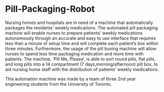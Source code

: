 # Pill-Packaging-Robot
Nursing homes and hospitals are in need of a machine that automatically packages the residents’ weekly medications. The automated pill packaging machine will enable nurses to prepare patients’ weekly medications autonomously through an accurate and easy to use interface that requires less than a minute of setup time and will complete each patient’s box within three minutes. Furthermore, the usage of the pill boxing machine will allow nurses to spend less time packaging medication and more time with patients. The machine, ‘Pill Me, Please’, is able to sort round pills, flat pills, and long pills into a 14 compartment (7 days,morning/afternoon) pill box, to aid nursing home staff with the distribution of patients’ weekly medications. 

This automation machine was made by a team of three 2nd year engineering students from the University of Toronto. 
